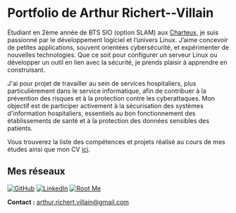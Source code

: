 # Portfolio de Arthur Richert--Villain

Étudiant en 2ème année de BTS SIO (option SLAM) aux [Charteux](https://www.leschartreux.com/), je suis passionné par le développement logiciel et l’univers Linux. J’aime concevoir de petites applications, souvent orientées cybersécurité, et expérimenter de nouvelles technologies. Que ce soit pour configurer un serveur Linux ou développer un outil en lien avec la sécurité, je prends plaisir à apprendre en construisant.

J'ai pour projet de travailler au sein de services hospitaliers, plus particulièrement dans le service informatique, afin de contribuer à la prévention des risques et à la protection contre les cyberattaques. Mon objectif est de participer activement à la sécurisation des systèmes d'information hospitaliers, essentiels au bon fonctionnement des établissements de santé et à la protection des données sensibles des patients.


Vous trouverez la liste des compétences et projets réalisé au cours de mes études ainsi que mon CV [ici](/docs/profil.md).

## **Mes réseaux**
[![GitHub](https://img.shields.io/badge/GitHub-181717?style=for-the-badge&logo=github&logoColor=white)](https://github.com/saulevant)
[![LinkedIn](https://img.shields.io/badge/LinkedIn-0077B5?style=for-the-badge&logo=linkedin&logoColor=white)](https://fr.linkedin.com/in/arthur-richert-villain-a87312346)
[![Root Me](https://img.shields.io/badge/Root_Me-orange?style=for-the-badge)](https://www.root-me.org/saule-987326?lang=fr#12aa39188ebbc37924937511e46e8664)

**Contact :** [arthur.richert.villain@gmail.com](mailto:arthur.richert.villain@gmail.com)

